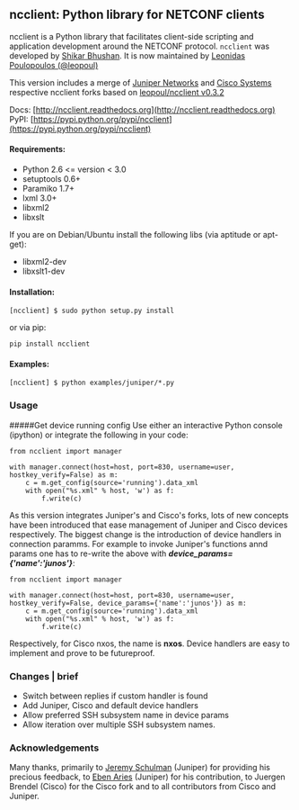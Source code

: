 ncclient: Python library for NETCONF clients
--------------------------------------------

ncclient is a Python library that facilitates client-side scripting
and application development around the NETCONF protocol. `ncclient` was
developed by [Shikar Bhushan](http://schmizz.net). It is now maintained
by [Leonidas Poulopoulos (@leopoul)](http://ncclient.grnet.gr)

This version includes a merge of [Juniper Networks](http://www.juniper.net)
and [Cisco Systems](http://www.cisco.com) respective ncclient forks based
on [leopoul/ncclient v0.3.2](https://github.com/leopoul/ncclient)

Docs: [http://ncclient.readthedocs.org](http://ncclient.readthedocs.org)
PyPI: [https://pypi.python.org/pypi/ncclient](https://pypi.python.org/pypi/ncclient)

#### Requirements:
* Python 2.6 <= version < 3.0
* setuptools 0.6+
* Paramiko 1.7+
* lxml 3.0+
* libxml2
* libxslt

If you are on Debian/Ubuntu install the following libs (via aptitude or apt-get):
* libxml2-dev
* libxslt1-dev

#### Installation:

    [ncclient] $ sudo python setup.py install
    
or via pip:

    pip install ncclient

#### Examples:

    [ncclient] $ python examples/juniper/*.py

### Usage
#####Get device running config
Use either an interactive Python console (ipython)
or integrate the following in your code:

    from ncclient import manager

    with manager.connect(host=host, port=830, username=user, hostkey_verify=False) as m:
        c = m.get_config(source='running').data_xml
        with open("%s.xml" % host, 'w') as f:
            f.write(c)

As this version integrates Juniper's and Cisco's forks, lots of new concepts
have been introduced that ease management of Juniper and Cisco devices respectively.
The biggest change is the introduction of device handlers in connection paramms.
For example to invoke Juniper's functions annd params one has to re-write the above with ***device_params={'name':'junos'}***:

    from ncclient import manager

    with manager.connect(host=host, port=830, username=user, hostkey_verify=False, device_params={'name':'junos'}) as m:
        c = m.get_config(source='running').data_xml
        with open("%s.xml" % host, 'w') as f:
            f.write(c)

Respectively, for Cisco nxos, the name is **nxos**.
Device handlers are easy to implement and prove to be futureproof.

### Changes | brief
* Switch between replies if custom handler is found
* Add Juniper, Cisco and default device handlers
* Allow preferred SSH subsystem name in device params
* Allow iteration over multiple SSH subsystem names.

### Acknowledgements
Many thanks, primarily to [Jeremy Schulman](https://github.com/jeremyschulman) (Juniper) for providing his precious feedback,
to [Eben Aries](https://github.com/earies) (Juniper) for his contribution, to Juergen Brendel (Cisco) for the Cisco fork and
to all contributors from Cisco and Juniper.
